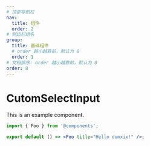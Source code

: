```yaml
---
# 顶部导航栏
nav:
  title: 组件
  order: 2
# 侧边栏组名
group:
  title: 基础组件
  # order 越小越靠前，默认为 0
  order: 1
# 文档排序: order 越小越靠前，默认为 0
order: 8
---
```


# CutomSelectInput

This is an example component.

```jsx
import { Foo } from '@components';

export default () => <Foo title="Hello dumxix!" />;
```

